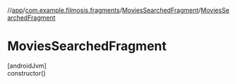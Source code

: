 //[app](../../../index.md)/[com.example.filmosis.fragments](../index.md)/[MoviesSearchedFragment](index.md)/[MoviesSearchedFragment](-movies-searched-fragment.md)

# MoviesSearchedFragment

[androidJvm]\
constructor()
